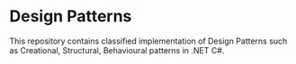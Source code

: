 # Design Patterns
This repository contains classified implementation of Design Patterns such as Creational, Structural, Behavioural patterns in .NET C#.
